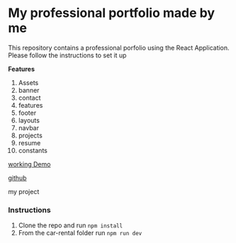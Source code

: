 # My professional portfolio made by me

This repository contains a professional porfolio using the React Application. Please follow the instructions to set it up

**Features**

1. Assets
2. banner
3. contact
4. features
5. footer
6. layouts
7. navbar
8. projects
9. resume
10. constants

[working Demo](https://verdant-mooncake-d9de86.netlify.app/)

[github](https://github.com/Hayor4real/portfolio-project)

my project

### Instructions

1. Clone the repo and run `npm install`
2. From the car-rental folder run `npm run dev`

